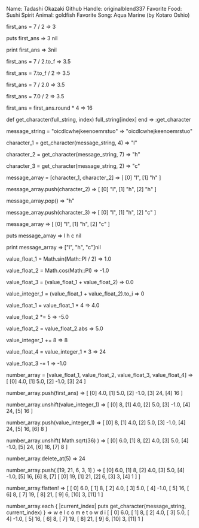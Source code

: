Name: Tadashi Okazaki
Github Handle: originalblend337
Favorite Food: Sushi
Spirit Animal: goldfish
Favorite Song: Aqua Marine (by Kotaro Oshio)

first_ans = 7 / 2
=> 3

puts first_ans
=> 3
nil

print first_ans
=> 3nil

first_ans = 7 / 2.to_f
=> 3.5

first_ans = 7.to_f / 2
=> 3.5

first_ans = 7 / 2.0
=> 3.5

first_ans = 7.0 / 2
=> 3.5

first_ans = first_ans.round * 4
=> 16

def get_character(full_string, index)
  full_string[index]
end
=> :get_character

message_string = "oicdlcwhejkeenoemrstuo"
=> "oicdlcwhejkeenoemrstuo"

character_1 = get_character(message_string, 4)
=> "l"

character_2 = get_character(message_string, 7)
=> "h"

character_3 = get_character(message_string, 2)
=> "c"

message_array = [character_1, character_2]
=> [
    [0] "l",
    [1] "h"
]

message_array.push(character_2)
=> [
    [0] "l",
    [1] "h",
    [2] "h"
]

message_array.pop()
=> "h"

message_array.push(character_3)
=> [
    [0] "l",
    [1] "h",
    [2] "c"
]

message_array
=> [
    [0] "l",
    [1] "h",
    [2] "c"
]

puts message_array
=> l
h
c
nil

print message_array
=> ["l", "h", "c"]nil

value_float_1 = Math.sin(Math::PI / 2)
=> 1.0

value_float_2 = Math.cos(Math::PI)
=> -1.0

value_float_3 = (value_float_1 + value_float_2)
=> 0.0

value_integer_1 = (value_float_1 + value_float_2).to_i
=> 0

value_float_1 = value_float_1 * 4
=> 4.0

value_float_2 *= 5
=> -5.0

value_float_2 = value_float_2.abs
=> 5.0

value_integer_1 += 8
=> 8

value_float_4 = value_integer_1 * 3
=> 24

value_float_3 -= 1
=> -1.0

number_array = [value_float_1, value_float_2, value_float_3, value_float_4]
=> [
    [0] 4.0,
    [1] 5.0,
    [2] -1.0,
    [3] 24
]

number_array.push(first_ans)
=> [
    [0] 4.0,
    [1] 5.0,
    [2] -1.0,
    [3] 24,
    [4] 16
]

number_array.unshift(value_integer_1)
=> [
    [0] 8,
    [1] 4.0,
    [2] 5.0,
    [3] -1.0,
    [4] 24,
    [5] 16
]

number_array.push(value_integer_1)
=> [
    [0] 8,
    [1] 4.0,
    [2] 5.0,
    [3] -1.0,
    [4] 24,
    [5] 16,
    [6] 8
]

number_array.unshift( Math.sqrt(36) )
=> [
    [0] 6.0,
    [1] 8,
    [2] 4.0,
    [3] 5.0,
    [4] -1.0,
    [5] 24,
    [6] 16,
    [7] 8
]

number_array.delete_at(5)
=> 24

number_array.push( [19, 21, 6, 3, 1] )
=> [
    [0] 6.0,
    [1] 8,
    [2] 4.0,
    [3] 5.0,
    [4] -1.0,
    [5] 16,
    [6] 8,
    [7] [
        [0] 19,
        [1] 21,
        [2] 6,
        [3] 3,
        [4] 1
    ]
]

number_array.flatten!
=> [
    [ 0] 6.0,
    [ 1] 8,
    [ 2] 4.0,
    [ 3] 5.0,
    [ 4] -1.0,
    [ 5] 16,
    [ 6] 8,
    [ 7] 19,
    [ 8] 21,
    [ 9] 6,
    [10] 3,
    [11] 1
]

number_array.each { |current_index| puts get_character(message_string, current_index) }
=> w
e
l
c
o
m
e
t
o
w
d
i
[
    [ 0] 6.0,
    [ 1] 8,
    [ 2] 4.0,
    [ 3] 5.0,
    [ 4] -1.0,
    [ 5] 16,
    [ 6] 8,
    [ 7] 19,
    [ 8] 21,
    [ 9] 6,
    [10] 3,
    [11] 1
]
